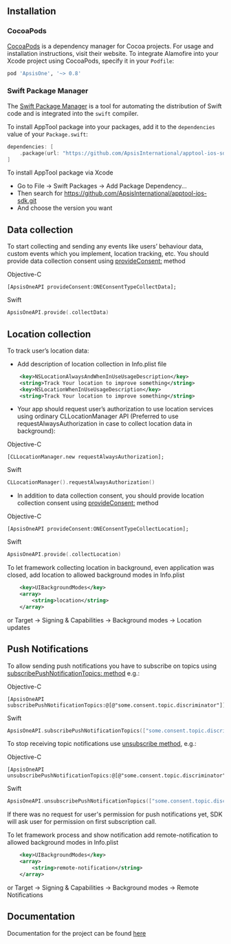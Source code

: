 ## Installation

### CocoaPods 

[CocoaPods](https://cocoapods.org) is a dependency manager for Cocoa projects. For usage and installation instructions, visit their website. To integrate Alamofire into your Xcode project using CocoaPods, specify it in your `Podfile`:

```ruby
pod 'ApsisOne', '~> 0.8'
```

### Swift Package Manager

The [Swift Package Manager](https://swift.org/package-manager/) is a tool for automating the distribution of Swift code and is integrated into the `swift` compiler. 

To install AppTool package into your packages, add it to the `dependencies` value of your `Package.swift`:

```swift
dependencies: [
    .package(url: "https://github.com/ApsisInternational/apptool-ios-sdk.git", .upToNextMajor(from: "0.8.1"))
]
```

To install AppTool package via Xcode

 * Go to File -> Swift Packages -> Add Package Dependency...
 * Then search for https://github.com/ApsisInternational/apptool-ios-sdk.git
 * And choose the version you want

## Data collection

To start collecting and sending any events like users’ behaviour data, custom events which you implement, location tracking, etc. You should provide data collection consent using [provideConsent:](./Classes/ApsisOneAPI.html#/c:objc(cs)ApsisOneAPI(cm)provideConsent:) method

Objective-C
```objc
[ApsisOneAPI provideConsent:ONEConsentTypeCollectData];
```
Swift
```Swift
ApsisOneAPI.provide(.collectData)
```

## Location collection

To track user’s location data:

- Add description of location collection in Info.plist file


```xml
    <key>NSLocationAlwaysAndWhenInUseUsageDescription</key>
    <string>Track Your location to improve something</string>
    <key>NSLocationWhenInUseUsageDescription</key>
    <string>Track Your location to improve something</string>
```
- Your app should request user’s authorization to use location services using ordinary CLLocationManager API (Preferred to use requestAlwaysAuthorization in case to collect location data in background): 

Objective-C
```objc
[CLLocationManager.new requestAlwaysAuthorization];
```
Swift
```Swift
CLLocationManager().requestAlwaysAuthorization()
```

- In addition to data collection consent, you should provide location collection consent using [provideConsent:](./Classes/ApsisOneAPI.html#/c:objc(cs)ApsisOneAPI(cm)provideConsent:) method

Objective-C
```objc
[ApsisOneAPI provideConsent:ONEConsentTypeCollectLocation];
```
Swift
```Swift
ApsisOneAPI.provide(.collectLocation)
```

To let framework collecting location in background, even application was closed, add location to allowed background modes in Info.plist
```xml
	<key>UIBackgroundModes</key>
	<array>
		<string>location</string>
	</array>
```
or Target -> Signing & Capabilities -> Background modes -> Location updates

## Push Notifications

To allow sending push notifications you have to subscribe on topics using [subscribePushNotificationTopics: method](https://docs.webscript-stage.apsis.cloud/ios/Classes/ApsisOneAPI.html#/c:objc(cs)ApsisOneAPI(cm)subscribePushNotificationTopics:) e.g.:

Objective-C
```objc
[ApsisOneAPI subscribePushNotificationTopics:@[@"some.consent.topic.discriminator"]];
```

Swift
```Swift
ApsisOneAPI.subscribePushNotificationTopics(["some.consent.topic.discriminator"])
```

To stop receiving topic notifications use [unsubscribe method](https://docs.webscript-stage.apsis.cloud/ios/Classes/ApsisOneAPI.html#/c:objc(cs)ApsisOneAPI(cm)unsubscribePushNotificationTopics:), e.g.:

Objective-C
```objc
[ApsisOneAPI unsubscribePushNotificationTopics:@[@"some.consent.topic.discriminator"]];
```

Swift
```Swift
ApsisOneAPI.unsubscribePushNotificationTopics(["some.consent.topic.discriminator"])
```

If there was no request for user's permission for push notifications yet, SDK will ask user for permission on first subscription call.

To let framework process and show notification add remote-notification to allowed background modes in Info.plist
```xml
    <key>UIBackgroundModes</key>
    <array>
        <string>remote-notification</string>
    </array>
```
or Target -> Signing & Capabilities -> Background modes -> Remote Notifications

## Documentation

Documentation for the project can be found [here](https://docs.ws.apsis.one/ios/index.html)